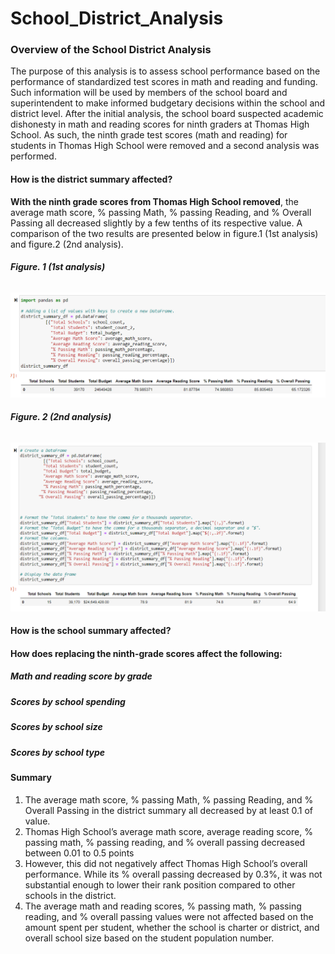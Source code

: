# School_District_Analysis
### Overview of the School District Analysis
The purpose of this analysis is to assess school performance based on the performance of standardized test scores in math and reading and funding. Such information will be used by members of the school board and superintendent to make informed budgetary decisions within the school and district level.
After the initial analysis, the school board suspected academic dishonesty in math and reading scores for ninth graders at Thomas High School. As such, the ninth grade test scores (math and reading) for students in Thomas High School were removed and a second analysis was performed.

#### How is the district summary affected?
**With the ninth grade scores from Thomas High School removed**, the average math score, % passing Math, % passing Reading, and % Overall Passing all decreased slightly by a few tenths of its respective value. A comparison of the two results are presented below in figure.1 (1st analysis) and figure.2 (2nd analysis).
######  **Figure. 1 (1st analysis)**
![district_summary_1analysis](district_summary_1analysis.png)

######  **Figure. 2 (2nd analysis)**
![district_summary_2analysis](district_summary_2analysis.png)

#### How is the school summary affected?

#### How does replacing the ninth-grade scores affect the following:
##### Math and reading score by grade

##### Scores by school spending

##### Scores by school size

##### Scores by school type

#### Summary
1. The average math score, % passing Math, % passing Reading, and % Overall Passing in the district summary all decreased by at least 0.1 of value.
2. Thomas High School’s average math score, average reading score, % passing math, % passing reading, and % overall passing decreased between 0.01 to 0.5 points
3. However, this did not negatively affect Thomas High School’s overall performance. While its % overall passing decreased by 0.3%, it was not substantial enough to lower their rank position compared to other schools in the district.
4. The average math and reading scores, % passing math, % passing reading, and % overall passing values were not affected based on the amount spent per student, whether the school is charter or district, and overall school size based on the student population number.  
